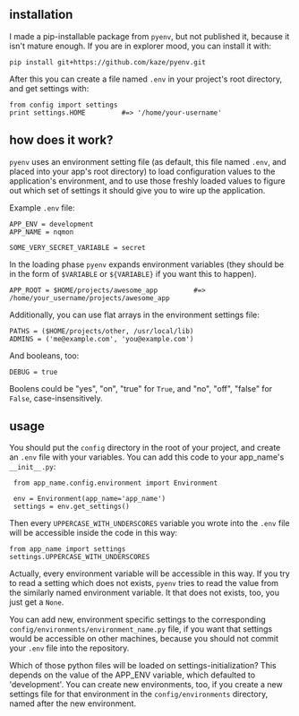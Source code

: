 ## installation

I made a pip-installable package from `pyenv`, but not published it, because it isn't mature enough. If you are in explorer mood, you can install it with:

    pip install git+https://github.com/kaze/pyenv.git

After this you can create a file named `.env` in your project's root directory, and get settings with:

    from config import settings
    print settings.HOME         #=> '/home/your-username'

## how does it work?

`pyenv` uses an environment setting file (as default, this file named `.env`, and placed into your app's root directory) to load configuration values to the application's environment, and to use those freshly loaded values to figure out which set of settings it should give you to wire up the application.

Example `.env` file:

    APP_ENV = development
    APP_NAME = nqmon

    SOME_VERY_SECRET_VARIABLE = secret

In the loading phase `pyenv` expands environment variables (they should be in the form of `$VARIABLE` or `${VARIABLE}` if you want this to happen).

    APP_ROOT = $HOME/projects/awesome_app         #=> /home/your_username/projects/awesome_app

Additionally, you can use flat arrays in the environment settings file:

    PATHS = ($HOME/projects/other, /usr/local/lib)
    ADMINS = ('me@example.com', 'you@example.com')

And booleans, too:

    DEBUG = true

Boolens could be "yes", "on", "true" for `True`, and "no", "off", "false" for `False`, case-insensitively.

## usage

You should put the `config` directory in the root of your project, and create an `.env` file with your variables. You can add this code to your app_name's `__init__.py`:

     from app_name.config.environment import Environment

     env = Environment(app_name='app_name')
     settings = env.get_settings()

Then every `UPPERCASE_WITH_UNDERSCORES` variable you wrote into the `.env` file will be accessible inside the code in this way:

    from app_name import settings
    settings.UPPERCASE_WITH_UNDERSCORES

Actually, every environment variable will be accessible in this way. If you try to read a setting which does not exists, `pyenv` tries to read the value from the similarly named environment variable. It that does not exists, too, you just get a `None`.

You can add new, environment specific settings to the corresponding `config/environments/environment_name.py` file, if you want that settings would be accessible on other machines, because you should not commit your `.env` file into the repository.

Which of those python files will be loaded on settings-initialization? This depends on the value of the APP_ENV variable, which defaulted to 'development'. You can create new environments, too, if you create a new settings file for that environment in the `config/environments` directory, named after the new environment.
